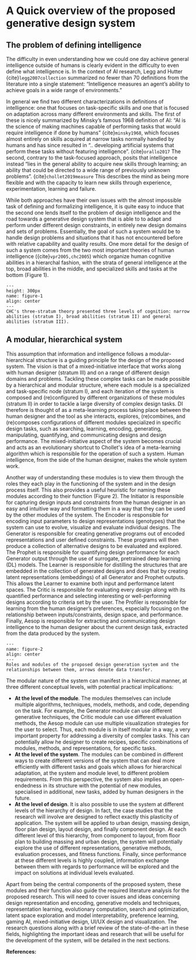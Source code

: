 

# A Quick overview of the proposed generative design system

## The problem of defining intelligence

The difficulty in even understanding how we could one day achieve general intelligence outside of humans is clearly evident in the difficulty to even define what intelligence is. In the context of AI research, Legg and Hutter {cite}`legg2007collection`  summarized no fewer than 70 definitions from the literature into a single statement: “Intelligence measures an agent’s ability to achieve goals in a wide range of environments.”

In general we find two different characterizations in definitions of intelligence: one that focuses on task-specific skills and one that is focused on adaptation across many different environments and skills. The first of these is nicely summarized by Minsky’s famous 1968 definition of AI: “AI is the science of making machines capable of performing tasks that would require intelligence if done by humans” {cite}`minsky1968`, which focuses almost entirely on skills acquired at narrow tasks normally handled by humans and has since resulted in “.. developing artificial systems that perform these tasks without featuring intelligence”. {cite}`orallo2017` The second, contrary to the task-focused approach, posits that intelligence instead “lies in the general ability to acquire new skills through learning; an ability that could be directed to a wide range of previously unknown problems”. {cite}`chollet2019measure` This describes the mind as being more flexible and with the capacity to learn new skills through experience, experimentation, learning and failure.

While both approaches have their own issues with the almost impossible task of defining and formalizing intelligence, it is quite easy to induce that the second one lends itself to the problem of design intelligence and the road towards a generative design system that is able to to adapt and perform under different design constraints, in entirely new design domains and sets of problems. Essentially, the goal of such a system would be to handle design problems and situations that it has not encountered before with relative capability and quality results. One more detail for the design of such a system comes from the two most important theories of human intelligence ({cite}`vpr2005,chc2005`) which organize human cognitive abilities in a hierarchal fashion, with the strata of general intelligence at the top, broad abilities in the middle, and specialized skills and tasks at the bottom (Figure 1).




```{figure} ./figures/chc.png
---
height: 300px
name: figure-1
align: center
---
CHC's three-stratum theory presented three levels of cognition: narrow abilities (stratum I), broad abilities (stratum II) and general abilities (stratum III). 
```

## A modular, hierarchical system

This assumption that information and intelligence follows a modular-hierarchical structure is a guiding principle for the design of the proposed system. The vision is that of a mixed-initiative interface that works along with human designer (stratum III) and on a range of different design domains and problems. Tackling these complex tasks can be made possible by a hierarchical and modular structure, where each module is a specialized and task-specific node (stratum I), and each iteration of the system is composed and (re)configured by different organizations of these modules (stratum II) in order to tackle a large diversity of complex design tasks. DI therefore is thought of as a meta-learning process taking place between the human designer and the tool as she interacts, explores, (re)combines, and (re)composes configurations of different modules specialized in specific design tasks, such as searching, learning, encoding, generating, manipulating, quantifying, and communicating designs and design performance. The mixed-initiative aspect of the system becomes crucial and acts as an evolutionary shortcut to Chollet's idea of a meta-learning algorithm which is responsible for the operation of such a system. Human intelligence, from the side of the human designer, makes the whole system work.

Another way of understanding these modules is to view them through the roles they each play in the functioning of the system and in the design process itself. This also provides a useful heuristic for naming these modules according to their function (Figure 2). The Initiator  is responsible for capturing design inputs and constraints from the human designer in an easy and intuitive way and formatting them in a way that they can be used by the other modules of the system.  The Encoder is responsible for encoding input parameters to design representations (genotypes) that the system can use to evolve, visualize and evaluate individual designs. The Generator  is responsible for creating generative programs out of encoded representations and user defined constraints. These programs will then produce a collection of alternative designs to be evaluated and explored. The Prophet is responsible for quantifying design performance for each Generator output through the use of surrogate, pretrained deep learning (DL) models. The Learner is responsible for distilling the structures that are embedded in the collection of generated designs and does that by creating latent representations (embeddings) of all Generator and Prophet outputs. This allows the Learner to examine both input and performance latent spaces. The Critic is responsible for evaluating every design along with its quantified performance and selecting interesting or well-performing designs according to criteria set by the user. The Profiler is responsible for learning  from the human designer’s preferences, especially focusing on the relationship between inputs/constraints, design space, and performance. Finally, Aesop is responsible for extracting and communicating design intelligence to the human designer about the current design task, extracted from the data produced by the system.



```{figure} ./figures/Module_contept_map.jpg
---
name: figure-2
align: center
---
Roles and modules of the proposed design generation system and the relationships between them, arrows denote data transfer.
```



The modular nature of the system can manifest in a hierarchical manner, at three different conceptual levels, with potential practical implications:

* **At the level of the module**. The modules themselves can include multiple algorithms, techniques, models, methods, and code, depending on the task. For example, the Generator module can use different generative techniques, the Critic module can use different evaluation methods, the Aesop module can use multiple visualization strategies for the user to select. Thus, each module is in itself modular in a way, a very important property for addressing a diversity of complex tasks. This can potentially allow he designer to create recipes, specific combinations of modules, methods, and representations, for specific tasks.
* **At the level of the system**. The modules can be combined in different ways to create different versions of the system that can deal more efficiently with different tasks and goals which allows for hierarchical adaptation, at the system and module level, to different problem requirements. From this perspective, the system also implies an open-endedness in its structure with the potential of new modules, specialised in additional, new tasks, added by human designers in the future.
* **At the level of design**. It is also possible to use the system at different levels of the hierarchy of design. In fact, the case studies that the research will involve are designed to reflect exactly this plasticity of application. The system will be applied to urban design, massing design, floor plan design, layout design, and finally component design. At each different level of this hierarchy, from component to layout, from floor plan to building massing and urban design, the system will potentially explore the use of different representations, generative methods, evaluation processes, and fitness functions. Finally, since performance at these different levels is highly coupled, information exchange between them with regards to performance will be explored and the  impact on solutions at individual levels evaluated. 

Apart from being the central components of the proposed system, these modules and their function also guide the required literature analysis for the proposed research. This will need to cover issues and ideas concerning design representation and encoding, generative models and techniques, representation learning, evolutionary computation, search and optimization, latent space exploration and model interpretability, preference learning, gaming AI, mixed-initiative design, UI/UX design and visualization. The research questions along with a brief review of the state-of-the-art in these fields, highlighting the important ideas and research that will be useful for the development of the system, will be detailed in the next sections.

**References:**

```{bibliography} references.bib

```

